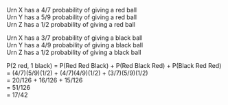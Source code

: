 Urn X has a 4/7 probability of giving a red ball<br>
Urn Y has a 5/9 probability of giving a red ball<br>
Urn Z has a 1/2 probability of giving a red ball<br>

Urn X has a 3/7 probability of giving a black ball<br>
Urn Y has a 4/9 probability of giving a black ball<br>
Urn Z has a 1/2 probability of giving a black ball<br>

P(2 red, 1 black) = P(Red Red Black) + P(Red Black Red) + P(Black Red Red)<br>
                  = (4/7)(5/9)(1/2) + (4/7)(4/9)(1/2) + (3/7)(5/9)(1/2)<br>
                  = 20/126 + 16/126 + 15/126<br>
                  = 51/126<br>
                  = 17/42<br>
